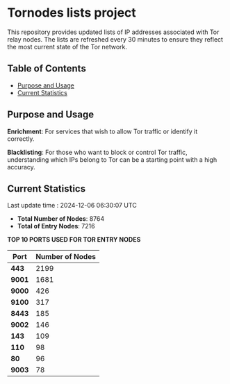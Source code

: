 # Tornodes lists project

This repository provides updated lists of IP addresses associated with Tor relay nodes. The lists are refreshed every 30 minutes to ensure they reflect the most current state of the Tor network.

## Table of Contents

- [Purpose and Usage](#purpose-and-usage)
- [Current Statistics](#current-statistics)


## Purpose and Usage

**Enrichment**: For services that wish to allow Tor traffic or identify it correctly.

**Blacklisting**: For those who want to block or control Tor traffic, understanding which IPs belong to Tor can be a starting point with a high accuracy.

## Current Statistics

Last update time : 2024-12-06 06:30:07 UTC

- **Total Number of Nodes**: 8764
- **Total of Entry Nodes**: 7216

**TOP 10 PORTS USED FOR TOR ENTRY NODES**

| **Port** | **Number of Nodes** |
|------|-----------------|
| **443**   | 2199  |
| **9001**   | 1681  |
| **9000**   | 426  |
| **9100**   | 317  |
| **8443**   | 185  |
| **9002**   | 146  |
| **143**   | 109  |
| **110**   | 98  |
| **80**   | 96  |
| **9003**   | 78  |

